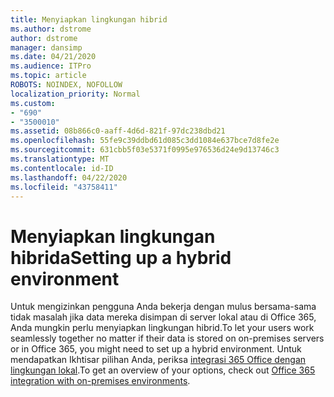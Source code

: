 ```yaml
---
title: Menyiapkan lingkungan hibrid
ms.author: dstrome
author: dstrome
manager: dansimp
ms.date: 04/21/2020
ms.audience: ITPro
ms.topic: article
ROBOTS: NOINDEX, NOFOLLOW
localization_priority: Normal
ms.custom:
- "690"
- "3500010"
ms.assetid: 08b866c0-aaff-4d6d-821f-97dc238dbd21
ms.openlocfilehash: 55fe9c39ddbd61d085c3dd1084e637bce7d8fe2e
ms.sourcegitcommit: 631cbb5f03e5371f0995e976536d24e9d13746c3
ms.translationtype: MT
ms.contentlocale: id-ID
ms.lasthandoff: 04/22/2020
ms.locfileid: "43758411"
---
```

# <a name="setting-up-a-hybrid-environment"></a><span data-ttu-id="eed5e-102">Menyiapkan lingkungan hibrida</span><span class="sxs-lookup"><span data-stu-id="eed5e-102">Setting up a hybrid environment</span></span>

<span data-ttu-id="eed5e-103">Untuk mengizinkan pengguna Anda bekerja dengan mulus bersama-sama tidak masalah jika data mereka disimpan di server lokal atau di Office 365, Anda mungkin perlu menyiapkan lingkungan hibrid.</span><span class="sxs-lookup"><span data-stu-id="eed5e-103">To let your users work seamlessly together no matter if their data is stored on on-premises servers or in Office 365, you might need to set up a hybrid environment.</span></span> <span data-ttu-id="eed5e-104">Untuk mendapatkan Ikhtisar pilihan Anda, periksa [integrasi 365 Office dengan lingkungan lokal](https://docs.microsoft.com/office365/enterprise/office-365-integration).</span><span class="sxs-lookup"><span data-stu-id="eed5e-104">To get an overview of your options, check out [Office 365 integration with on-premises environments](https://docs.microsoft.com/office365/enterprise/office-365-integration).</span></span>
  